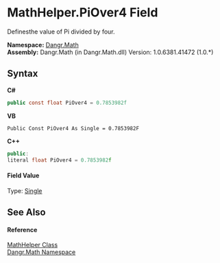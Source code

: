 # MathHelper.PiOver4 Field
 

Definesthe value of Pi divided by four.

**Namespace:**&nbsp;<a href="N_Dangr_Math">Dangr.Math</a><br />**Assembly:**&nbsp;Dangr.Math (in Dangr.Math.dll) Version: 1.0.6381.41472 (1.0.*)

## Syntax

**C#**<br />
``` C#
public const float PiOver4 = 0.7853982f
```

**VB**<br />
``` VB
Public Const PiOver4 As Single = 0.7853982F
```

**C++**<br />
``` C++
public:
literal float PiOver4 = 0.7853982f
```


#### Field Value
Type: <a href="http://msdn2.microsoft.com/en-us/library/3www918f" target="_blank">Single</a>

## See Also


#### Reference
<a href="T_Dangr_Math_MathHelper">MathHelper Class</a><br /><a href="N_Dangr_Math">Dangr.Math Namespace</a><br />